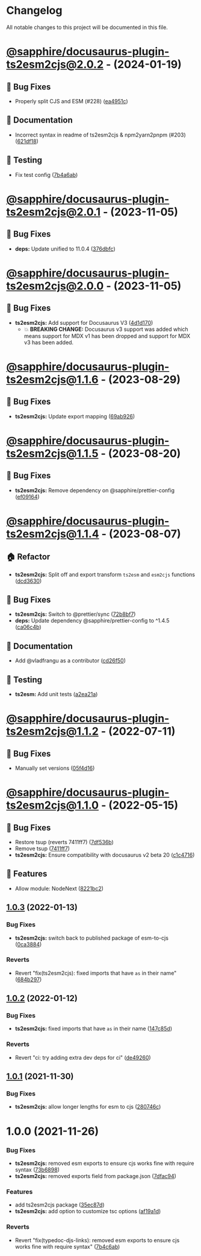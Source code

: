 # Changelog

All notable changes to this project will be documented in this file.

# [@sapphire/docusaurus-plugin-ts2esm2cjs@2.0.2](https://github.com/sapphiredev/documentation-plugins/compare/@sapphire/docusaurus-plugin-ts2esm2cjs@2.0.2...@sapphire/docusaurus-plugin-ts2esm2cjs@2.0.2) - (2024-01-19)

## 🐛 Bug Fixes

- Properly split CJS and ESM (#228) ([ea4951c](https://github.com/sapphiredev/documentation-plugins/commit/ea4951cb04eea5f6c5d1882b68e1ae42ed73e3ea))

## 📝 Documentation

- Incorrect syntax in readme of ts2esm2cjs & npm2yarn2pnpm (#203) ([621df18](https://github.com/sapphiredev/documentation-plugins/commit/621df18aaa89d8f82887c5124ebc681cfec8986c))

## 🧪 Testing

- Fix test config ([7b4a6ab](https://github.com/sapphiredev/documentation-plugins/commit/7b4a6ab7732e5e886a40f31d5adb27874a04e43b))

# [@sapphire/docusaurus-plugin-ts2esm2cjs@2.0.1](https://github.com/sapphiredev/documentation-plugins/compare/@sapphire/docusaurus-plugin-ts2esm2cjs@2.0.1...@sapphire/docusaurus-plugin-ts2esm2cjs@2.0.1) - (2023-11-05)

## 🐛 Bug Fixes

-   **deps:** Update unified to 11.0.4 ([376dbfc](https://github.com/sapphiredev/documentation-plugins/commit/376dbfc24a8fe790cbd02343fa9a4a2c25ec0466))

# [@sapphire/docusaurus-plugin-ts2esm2cjs@2.0.0](https://github.com/sapphiredev/documentation-plugins/compare/@sapphire/docusaurus-plugin-ts2esm2cjs@2.0.0...@sapphire/docusaurus-plugin-ts2esm2cjs@2.0.0) - (2023-11-05)

## 🐛 Bug Fixes

-   **ts2esm2cjs:** Add support for Docusaurus V3 ([4d1d170](https://github.com/sapphiredev/documentation-plugins/commit/4d1d1709f9fc66eac8dba371d1895b2c7e8b51d1))
    -   💥 **BREAKING CHANGE:** Docusaurus v3 support was added which means support for MDX v1 has been dropped and support for MDX v3 has been added.

# [@sapphire/docusaurus-plugin-ts2esm2cjs@1.1.6](https://github.com/sapphiredev/documentation-plugins/compare/@sapphire/docusaurus-plugin-ts2esm2cjs@1.1.5...@sapphire/docusaurus-plugin-ts2esm2cjs@1.1.6) - (2023-08-29)

## 🐛 Bug Fixes

-   **ts2esm2cjs:** Update export mapping ([69ab926](https://github.com/sapphiredev/documentation-plugins/commit/69ab926773b235aeaad5182c841e9cf92fcb5580))

# [@sapphire/docusaurus-plugin-ts2esm2cjs@1.1.5](https://github.com/sapphiredev/documentation-plugins/compare/@sapphire/docusaurus-plugin-ts2esm2cjs@1.1.4...@sapphire/docusaurus-plugin-ts2esm2cjs@1.1.5) - (2023-08-20)

## 🐛 Bug Fixes

-   **ts2esm2cjs:** Remove dependency on @sapphire/prettier-config ([ef09164](https://github.com/sapphiredev/documentation-plugins/commit/ef09164877ee21fe8c7657b9027c74131092154e))

# [@sapphire/docusaurus-plugin-ts2esm2cjs@1.1.4](https://github.com/sapphiredev/documentation-plugins/compare/@sapphire/docusaurus-plugin-ts2esm2cjs@1.1.3...@sapphire/docusaurus-plugin-ts2esm2cjs@1.1.4) - (2023-08-07)

## 🏠 Refactor

-   **ts2esm2cjs:** Split off and export transform `ts2esm` and `esm2cjs` functions ([dcd3630](https://github.com/sapphiredev/documentation-plugins/commit/dcd3630b8fe565f4df1edb4d417104cebd376eab))

## 🐛 Bug Fixes

-   **ts2esm2cjs:** Switch to @prettier/sync ([72b8bf7](https://github.com/sapphiredev/documentation-plugins/commit/72b8bf7872841984b5901e04ce906352c215d769))
-   **deps:** Update dependency @sapphire/prettier-config to ^1.4.5 ([ca06c4b](https://github.com/sapphiredev/documentation-plugins/commit/ca06c4b3111898fc19c154e0177b607368ce0151))

## 📝 Documentation

-   Add @vladfrangu as a contributor ([cd26f50](https://github.com/sapphiredev/documentation-plugins/commit/cd26f50dffcd964a86bd0b0431615621a472dba7))

## 🧪 Testing

-   **ts2esm:** Add unit tests ([a2ea21a](https://github.com/sapphiredev/documentation-plugins/commit/a2ea21ac2d94801a054aaa9f17e31b02e80bee02))

# [@sapphire/docusaurus-plugin-ts2esm2cjs@1.1.2](https://github.com/sapphiredev/documentation-plugins/compare/@sapphire/docusaurus-plugin-ts2esm2cjs@1.1.0...@sapphire/docusaurus-plugin-ts2esm2cjs@1.1.2) - (2022-07-11)

## 🐛 Bug Fixes

-   Manually set versions ([05f4d16](https://github.com/sapphiredev/documentation-plugins/commit/05f4d16dcd5673a208e4ec191e659b3cbd2dc95a))

# [@sapphire/docusaurus-plugin-ts2esm2cjs@1.1.0](https://github.com/sapphiredev/documentation-plugins/compare/@sapphire/docusaurus-plugin-ts2esm2cjs@1.0.3...@sapphire/docusaurus-plugin-ts2esm2cjs@1.1.0) - (2022-05-15)

## 🐛 Bug Fixes

-   Restore tsup (reverts 7411ff7) ([7df536b](https://github.com/sapphiredev/documentation-plugins/commit/7df536bd871b45d0cfa65816684bc691b4735bc0))
-   Remove tsup ([7411ff7](https://github.com/sapphiredev/documentation-plugins/commit/7411ff79624eec777519a2a049c8d3f026871cac))
-   **ts2esm2cjs:** Ensure compatibility with docusaurus v2 beta 20 ([c1c4716](https://github.com/sapphiredev/documentation-plugins/commit/c1c4716ac51f3ad28099dd9bf13dabe064b014bb))

## 🚀 Features

-   Allow module: NodeNext ([8221bc2](https://github.com/sapphiredev/documentation-plugins/commit/8221bc2668fd1ad9c2e80c3c6a1503ae27bfc632))

## [1.0.3](https://github.com/sapphiredev/documentation-plugins/compare/@sapphire/docusaurus-plugin-ts2esm2cjs@1.0.2...@sapphire/docusaurus-plugin-ts2esm2cjs@1.0.3) (2022-01-13)

### Bug Fixes

-   **ts2esm2cjs:** switch back to published package of esm-to-cjs ([0ca3884](https://github.com/sapphiredev/documentation-plugins/commit/0ca388495cf91a7c4ab19c24bd48e0d992e0f821))

### Reverts

-   Revert "fix(ts2esm2cjs): fixed imports that have `as` in their name" ([684b297](https://github.com/sapphiredev/documentation-plugins/commit/684b2975f08df8a00ed2a6f5576770e6c7168383))

## [1.0.2](https://github.com/sapphiredev/documentation-plugins/compare/@sapphire/docusaurus-plugin-ts2esm2cjs@1.0.1...@sapphire/docusaurus-plugin-ts2esm2cjs@1.0.2) (2022-01-12)

### Bug Fixes

-   **ts2esm2cjs:** fixed imports that have `as` in their name ([147c85d](https://github.com/sapphiredev/documentation-plugins/commit/147c85db866ac0544b4bcc62aa5e54a9f3009903))

### Reverts

-   Revert "ci: try adding extra dev deps for ci" ([de49260](https://github.com/sapphiredev/documentation-plugins/commit/de49260d4d8c4be4bb27d53f13472946e4cd3700))

## [1.0.1](https://github.com/sapphiredev/documentation-plugins/compare/@sapphire/docusaurus-plugin-ts2esm2cjs@1.0.0...@sapphire/docusaurus-plugin-ts2esm2cjs@1.0.1) (2021-11-30)

### Bug Fixes

-   **ts2esm2cjs:** allow longer lengths for esm to cjs ([280746c](https://github.com/sapphiredev/documentation-plugins/commit/280746cbf7120c9baddf8deac436ea0a9ba1835e))

# 1.0.0 (2021-11-26)

### Bug Fixes

-   **ts2esm2cjs:** removed esm exports to ensure cjs works fine with require syntax ([73b6898](https://github.com/sapphiredev/documentation-plugins/commit/73b6898881374259f9a38b74fe741cf46a468e06))
-   **ts2esm2cjs:** removed exports field from package.json ([7dfac94](https://github.com/sapphiredev/documentation-plugins/commit/7dfac9464b28caa8e2d0dc03040a1b38f6b02d68))

### Features

-   add ts2esm2cjs package ([35ec87d](https://github.com/sapphiredev/documentation-plugins/commit/35ec87dd8743aecc57c344b1d2d4ae88038fcd7b))
-   **ts2esm2cjs:** add option to customize tsc options ([af19a1d](https://github.com/sapphiredev/documentation-plugins/commit/af19a1d8473b8a3723933f87f8a0c6f79e98ebc7))

### Reverts

-   Revert "fix(typedoc-djs-links): removed esm exports to ensure cjs works fine with require syntax" ([7b4c6ab](https://github.com/sapphiredev/documentation-plugins/commit/7b4c6ab434265903213d7d965b0e927912b1aba1))
